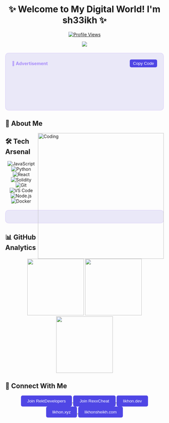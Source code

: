 <div align="center">
  <h1>✨ Welcome to My Digital World! I'm sh33ikh ✨</h1>

  <a href="https://github.com/sh33ikh">
    <img src="https://komarev.com/ghpvc/?username=sh33ikh&color=blueviolet&style=flat-square" alt="Profile Views"/>
  </a>

  <p align="center">
    <img src="https://readme-typing-svg.herokuapp.com?font=Fira+Code&duration=3000&pause=1000&color=A78BFA&center=true&vCenter=true&width=435&lines=Full+Stack+Developer;Blockchain+Enthusiast;Open+Source+Contributor"/>
  </p>
</div>

<!-- Ad Section with Copy Button -->
<div style="background: rgba(67, 56, 202, 0.1); border: 1px solid rgba(139, 92, 246, 0.2); border-radius: 10px; padding: 20px; margin: 20px 0;">
  <div style="display: flex; justify-content: space-between; align-items: center; margin-bottom: 10px;">
    <span style="color: #A78BFA; font-weight: bold;">📢 Advertisement</span>
    <button onclick="copyAdCode()" style="background: #4F46E5; color: white; padding: 5px 10px; border-radius: 5px; border: none; cursor: pointer;">
      Copy Code
    </button>
  </div>
  <pre>
    <code>
      <script async="async" data-cfasync="false" src="//pl25461582.profitablecpmrate.com/b7c6e71a50c3d59c50a8584826fcd66c/invoke.js"></script>
      <div id="container-b7c6e71a50c3d59c50a8584826fcd66c"></div>
    </code>
  </pre>
</div>

## 🚀 About Me

<img align="right" alt="Coding" width="400" src="https://media.giphy.com/media/qgQUggAC3Pfv687qPC/giphy.gif"/>

<script>
const sh33ikh = {
  code: ["JavaScript", "Python", "Solidity", "React"],
  passions: ["Web Development", "Blockchain", "Open Source"],
  currentFocus: "Building innovative web3 solutions",
  funFact: "I debug with console.log() and I'm proud of it! 😄"
};
</script>

## 🛠️ Tech Arsenal

<div align="center">
  <!-- Languages & Frameworks -->
  <div>
    <img src="https://img.shields.io/badge/JavaScript-F7DF1E?style=for-the-badge&logo=javascript&logoColor=black" alt="JavaScript"/>
    <img src="https://img.shields.io/badge/Python-3776AB?style=for-the-badge&logo=python&logoColor=white" alt="Python"/>
    <img src="https://img.shields.io/badge/React-61DAFB?style=for-the-badge&logo=react&logoColor=black" alt="React"/>
    <img src="https://img.shields.io/badge/Solidity-363636?style=for-the-badge&logo=solidity&logoColor=white" alt="Solidity"/>
  </div>

  <!-- Tools & Technologies -->
  <div>
    <img src="https://img.shields.io/badge/Git-F05032?style=for-the-badge&logo=git&logoColor=white" alt="Git"/>
    <img src="https://img.shields.io/badge/VS_Code-007ACC?style=for-the-badge&logo=visual-studio-code&logoColor=white" alt="VS Code"/>
    <img src="https://img.shields.io/badge/Node.js-339933?style=for-the-badge&logo=nodedotjs&logoColor=white" alt="Node.js"/>
    <img src="https://img.shields.io/badge/Docker-2496ED?style=for-the-badge&logo=docker&logoColor=white" alt="Docker"/>
  </div>
</div>

<!-- Another Ad Section -->
<div style="background: rgba(67, 56, 202, 0.1); border: 1px solid rgba(139, 92, 246, 0.2); border-radius: 10px; padding: 20px; margin: 20px 0;">
  <script async="async" data-cfasync="false" src="//pl25461582.profitablecpmrate.com/b7c6e71a50c3d59c50a8584826fcd66c/invoke.js"></script>
  <div id="container-b7c6e71a50c3d59c50a8584826fcd66c"></div>
</div>

## 📊 GitHub Analytics

<div align="center">
  <img height="180em" src="https://github-readme-stats.vercel.app/api?username=sh33ikh&show_icons=true&theme=tokyonight&hide_border=true"/>
  <img height="180em" src="https://github-readme-streak-stats.herokuapp.com/?user=sh33ikh&theme=tokyonight&hide_border=true"/>
</div>

<div align="center">
  <img height="180em" src="https://github-readme-stats.vercel.app/api/top-langs/?username=sh33ikh&layout=compact&theme=tokyonight&hide_border=true"/>
</div>

## 🤝 Connect With Me

<div align="center">
  <a href="https://t.me/RektDevelopers">
    <button style="background: #4F46E5; color: white; padding: 10px 20px; border-radius: 5px; border: none; cursor: pointer;">Join RektDevelopers</button>
  </a>
  <a href="https://t.me/RexxCheat">
    <button style="background: #4F46E5; color: white; padding: 10px 20px; border-radius: 5px; border: none; cursor: pointer;">Join RexxCheat</button>
  </a>
  <a href="https://likhon.dev">
    <button style="background: #4F46E5; color: white; padding: 10px 20px; border-radius: 5px; border: none; cursor: pointer;">likhon.dev</button>
  </a>
  <a href="https://likhon.xyz">
    <button style="background: #4F46E5; color: white; padding: 10px 20px; border-radius: 5px; border: none; cursor: pointer;">likhon.xyz</button>
  </a>
  <a href="https://likhonsheikh.com">
    <button style="background: #4F46E5; color: white; padding: 10px 20px; border-radius: 5px; border: none; cursor: pointer;">likhonsheikh.com</button>
  </a>
</div>
